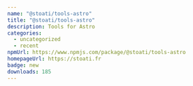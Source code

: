 ```yaml
---
name: "@stoati/tools-astro"
title: "@stoati/tools-astro"
description: Tools for Astro
categories:
  - uncategorized
  - recent
npmUrl: https://www.npmjs.com/package/@stoati/tools-astro
homepageUrl: https://stoati.fr
badge: new
downloads: 185
---
```

